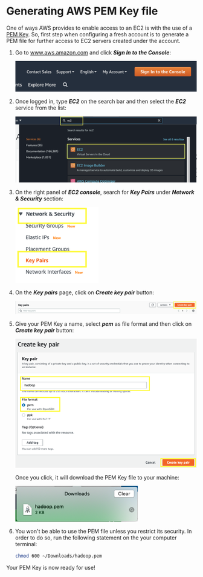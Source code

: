 # Generating AWS PEM Key file

One of ways AWS provides to enable access to an EC2 is with the use of a [PEM Key](https://en.wikipedia.org/wiki/Privacy-Enhanced_Mail). So, first step when configuring a fresh account is to generate a PEM file for further access to EC2 servers created under the account.

1. Go to www.aws.amazon.com and click ***Sign In to the Console***:<p>
![](images/image001.png)

2. Once logged in, type ***EC2*** on the search bar and then select the ***EC2*** service from the list:<p>
![](images/image002.png)

3. On the right panel of ***EC2 console***, search for ***Key Pairs*** under ***Network & Security*** section:<p>
![](images/image003.png)

4. On the ***Key pairs*** page, click on ***Create key pair*** button:<p>
![](images/image004.png)

5. Give your PEM Key a name, select ***pem*** as file format and then click on ***Create key pair*** button:<p>
![](images/image005.png)
    
    Once you click, it will download the PEM Key file to your machine:<p>
    ![](images/image006.png)

6. You won't be able to use the PEM file unless you restrict its security. In order to do so, run the following statement on the your computer terminal:<p>
    ```bash
    chmod 600 ~/Downloads/hadoop.pem 
    ```

Your PEM Key is now ready for use!